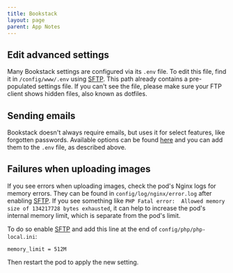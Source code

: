 ```yaml
---
title: Bookstack
layout: page
parent: App Notes
---
```


## Edit advanced settings
Many Bookstack settings are configured via its `.env` file. To edit this file, find it in `/config/www/.env` using [SFTP](/manage/files). This path already contains a pre-populated settings file. If you can't see the file, please make sure your FTP client shows hidden files, also known as dotfiles.

## Sending emails
Bookstack doesn't always require emails, but uses it for select features, like forgotten passwords. Available options can be found [here](https://www.bookstackapp.com/docs/admin/email-webhooks/) and you can add them to the `.env` file, as described above.

## Failures when uploading images
If you see errors when uploading images, check the pod's Nginx logs for memory errors. They can be found in `config/log/nginx/error.log` after enabling [SFTP](/faq/#accessing-pod-files-using-sftp). If you see something like `PHP Fatal error:  Allowed memory size of 134217728 bytes exhausted`, it can help to increase the pod's internal memory limit, which is separate from the pod's limit.

To do so enable [SFTP](/faq/#accessing-pod-files-using-sftp) and add this line at the end of `config/php/php-local.ini`:

```
memory_limit = 512M
```

Then restart the pod to apply the new setting.